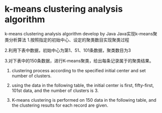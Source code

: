 # k-means clustering analysis algorithm
 k-means clustering analysis algorithm develop by Java
Java实现k-means聚类分析算法
1.按照指定的初始中心、设定的聚类数目实现聚类过程

2.利用下表中数据，初始中心为第1、51、101条数据，聚类数目为3 

3.对下表中的150条数据，进行K-means聚类，给出每条记录属于的聚类结果。

1. clustering process according to the specified initial center and set number of clusters.

2. using the data in the following table, the initial center is first, fifty-first, 101st data, and the number of clusters is 3.

3. K-means clustering is performed on 150 data in the following table, and the clustering results for each record are given.



